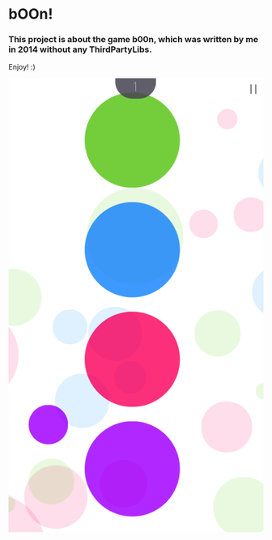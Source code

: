 
# bOOn!



### This project is about the game b00n, which was written by me in 2014 without any ThirdPartyLibs. 



Enjoy! :)



![Alt text](/screen.png?raw=true "Screenshot of b00n")
